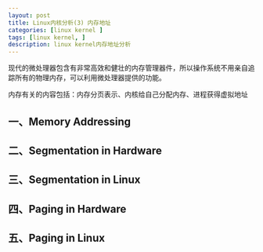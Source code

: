 ```yaml
---
layout: post
title: Linux内核分析(3) 内存地址
categories: [linux kernel ]
tags: [linux kernel, ]
description: linux kernel内存地址分析
---
```


现代的微处理器包含有非常高效和健壮的内存管理器件，所以操作系统不用亲自追踪所有的物理内存，可以利用微处理器提供的功能。

内存有关的内容包括：内存分页表示、内核给自己分配内存、进程获得虚拟地址

## 一、Memory Addressing

## 二、Segmentation in Hardware

## 三、Segmentation in Linux

## 四、Paging in Hardware

## 五、Paging in Linux
